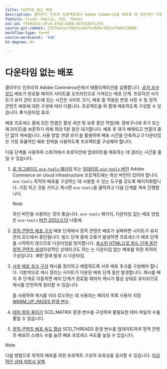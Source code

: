 ```yaml
---
title: 다운타임 없는 배포
description: 클라우드 인프라 프로젝트에서 Adobe Commerce을 배포할 때 전반적인 가동 중지 시간을 줄이는 방법을 알아봅니다.
feature: Cloud, Deploy, SCD, Themes
exl-id: ff89d2e1-dfc8-4f6d-bd98-947559af13f0
source-git-commit: 225fba1acfd8b3ce4d7ce989c7851e7b0b218680
workflow-type: tm+mt
source-wordcount: '448'
ht-degree: 0%

---
```


# 다운타임 없는 배포

클라우드 인프라의 Adobe Commerce은에서 애플리케이션을 실행합니다. [_유지 보수_ 모드](https://experienceleague.adobe.com/docs/commerce-operations/configuration-guide/setup/application-modes.html#production-mode) 배포가 완료될 때까지 사이트를 오프라인으로 가져오는 배포 단계. 프로덕션 사이트가 유지 관리 모드에 있는 시간은 사이트 크기, 배포 중 적용된 변경 사항 수 및 정적 콘텐츠 배포에 대한 구성에 따라 다릅니다. 프로젝트를 와 함께 배포하도록 구성할 수 있습니다. **0** 다운타임 효과.

배포 프로세스 중에 모든 연결은 활성 세션 및 보류 중인 작업(예: 장바구니에 추가 또는 체크아웃)을 보존하기 위해 최대 5분 동안 대기합니다. 배포 후 큐가 해제되고 연결이 중단 없이 계속됩니다. 사용 방법 _연결 유지_ 을 활용하여 배포 시간을 단축하고 _0_ 다운타임은 가장 효율적인 배포 전략을 사용하도록 프로젝트를 구성해야 합니다.

다음 단계를 사용하여 스토어에서 프로덕션에 업데이트를 배포하는 데 걸리는 시간을 줄일 수 있습니다.

1. [로 업그레이드 `ece-tools` 패키지](../dev-tools/install-package.md) 또는 [업데이트 `ece-tools` 버전](../dev-tools/update-package.md)
Adobe Commerce on cloud infrastructure 프로젝트에는 최신 버전이 있어야 합니다. `ece-tools` 최적의 배포를 구성하는 데 사용할 수 있는 도구를 갖도록 패키지화합니다. 가장 최근 것을 가지고 계시면 `ece-tools`을 클릭하고 다음 단계를 계속 진행합니다.

   >[!NOTE]
   >
   >최신 버전을 사용하는 것이 좋습니다. `ece-tools` 패키지, 다운타임 없는 배포 방법은 `ece-tools` [버전 2002.0.13](../release-notes/cloud-release-archive.md#v2002013) 나중에.

1. [정적 콘텐츠 배포 구성](static-content.md)
배포 단계에서 정적 콘텐츠 배포가 실패하면 사이트가 유지 관리 모드에서 중단됩니다. 빌드 단계 중에 오류가 발생하면 프로세스가 배포 단계를 시작하지 않으므로 다운타임을 방지합니다. [축소된 HTML으로 빌드 단계 동안 정적 콘텐츠 생성](static-content.md#setting-the-scd-on-build)이상적인 상태라고도 하는 는 다운타임 없는 배포를 위한 최적의 구성입니다. _예방_ 장애 발생 시 다운타임.

1. [사후 배포 후크 구성](../application/hooks-property.md)
캐시를 정리하고 예열하도록 사후 배포 후크를 구성해야 합니다. 기본적으로 캐시 정리는 사이트가 다운된 배포 단계 동안 발생합니다. 캐시를 배치 후 단계로 이동하면 배치 단계가 완료될 때까지 캐시가 활성 상태로 유지되므로 캐시를 안전하게 정리할 수 있습니다.

   를 사용하여 캐시를 미리 로드하는 데 사용되는 페이지 목록 사용자 지정 [WARM_UP_PAGES 환경 변수](../environment/variables-post-deploy.md#warmuppages).

1. [테마 파일 줄이기](../environment/variables-deploy.md#scdmatrix)
SCD\_MATRIX 환경 변수를 구성하여 불필요한 테마 파일의 수를 줄일 수 있습니다.

1. [정적 콘텐츠 배포 속도 향상](../environment/variables-deploy.md#scdthreads)
SCD\_THREADS 환경 변수를 업데이트하여 정적 콘텐츠 배포의 스레드 수를 늘려 배포 프로세스 속도를 높일 수 있습니다.

>[!NOTE]
>
>다음 방법으로 최적의 배포를 위한 프로젝트 구성의 유효성을 검사할 수 있습니다. [이상적인 상태 마법사 실행](smart-wizards.md#verifying-an-ideal-configuration).
